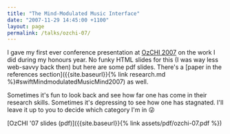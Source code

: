 ```yaml
---
title: "The Mind-Modulated Music Interface"
date: "2007-11-29 14:45:00 +1100"
layout: page
permalink: /talks/ozchi-07/
---
```


I gave my first ever conference presentation at [OzCHI
2007](http://www.ozchi.org/ozchi2007/) on the work I did during my honours year.
No funky HTML slides for this (I was way less web-savvy back then) but here are
some pdf slides. There's a [paper in the references section]({{site.baseurl}}{%
link research.md %}#swiftMindmodulatedMusicMind2007) as well.

Sometimes it's fun to look back and see how far one has come in their research
skills. Sometimes it's depressing to see how one has stagnated. I'll leave it up
to you to decide which category I'm in 😜

[OzCHI '07 slides (pdf)]({{site.baseurl}}{% link assets/pdf/ozchi-07.pdf %})
